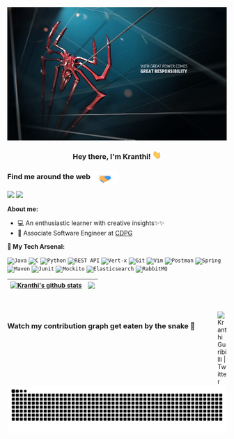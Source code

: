<img style="display: block;-webkit-user-select: none;margin: auto;cursor: zoom-in;background-color: hsl(0, 0%, 90%);transition: background-color 300ms;" src="https://github.com/Kranthi-Guribilli/Kranthi-Guribilli/blob/main/Profile_header.jpg" width="923" height="306">
<h3 align="center">
	Hey there, I'm Kranthi! <img height ="20" src="https://github.com/Kranthi-Guribilli/Kranthi-Guribilli/blob/main/Hi.gif" />

### Find me around the web<img align="center" src="https://github.com/Kranthi-Guribilli/Kranthi-Guribilli/blob/main/Handshake.gif" height="30px" />
<a href="https://twitter.com/Kranthi517"><img src="https://img.shields.io/badge/-@Kranthi517-1DA1F2?style=for-the-badge&logo=x&logoColor=black"/></a>
[<img src="https://img.shields.io/badge/LinkedIn-0077B5?style=for-the-badge&logo=linkedin&logoColor=white">](https://www.linkedin.com/in/kranthi-guribilli-1a8b24206)


**About me:** 
- 💻 An enthusiastic learner with creative insights✨✨<br/>
- 💼 Associate Software Engineer at [CDPG](https://dataforpublicgood.org.in/)

**🚀 My Tech Arsenal:**
  
<code><img height="20" alt="Java" src="https://user-images.githubusercontent.com/25181517/117201156-9a724800-adec-11eb-9a9d-3cd0f67da4bc.png"></code>
<code><img height="20" alt="C" src="https://user-images.githubusercontent.com/25181517/192106070-46255bcf-65e6-4c6b-a296-bf8d0d8fb2a7.png"></code>
<code><img height="20" alt="Python" src="https://user-images.githubusercontent.com/25181517/183423507-c056a6f9-1ba8-4312-a350-19bcbc5a8697.png"></code>
<code><img height="20" alt="REST API" src="https://user-images.githubusercontent.com/25181517/192107858-fe19f043-c502-4009-8c47-476fc89718ad.png"></code>
<code><img height="20" alt="Vert-x" src="https://upload.wikimedia.org/wikipedia/commons/c/c4/Vert.x_Logo.svg"></code>
<code><img height="20" alt="Git" src="https://user-images.githubusercontent.com/25181517/192108372-f71d70ac-7ae6-4c0d-8395-51d8870c2ef0.png"></code>
<code><img height="20" alt="Vim" src="https://user-images.githubusercontent.com/25181517/192108889-232b3431-a585-4b36-a62d-9078bd3641d9.png"></code>
<code><img height="20" alt="Postman" src="https://user-images.githubusercontent.com/25181517/192109061-e138ca71-337c-4019-8d42-4792fdaa7128.png"></code>
<code><img height="20" alt="Spring" src="https://user-images.githubusercontent.com/25181517/117201470-f6d56780-adec-11eb-8f7c-e70e376cfd07.png"></code>
<code><img height="20" alt="Maven" src="https://user-images.githubusercontent.com/25181517/117207242-07d5a700-adf4-11eb-975e-be04e62b984b.png"></code>
<code><img height="20" alt="Junit" src="https://user-images.githubusercontent.com/25181517/117533873-484d4480-afef-11eb-9fad-67c8605e3592.png"></code>
<code><img height="20" alt="Mockito" src="https://user-images.githubusercontent.com/25181517/183892181-ad32b69e-3603-418c-b8e7-99e976c2a784.png"></code>
<code><img height="20" alt="Elasticsearch" src="https://user-images.githubusercontent.com/25181517/183569191-f32cdf03-673f-4ae3-809b-3a8b376bb8a2.png"></code>
<code><img height="20" alt="RabbitMQ" src="https://github.com/marwin1991/profile-technology-icons/assets/136815194/50342602-8025-4030-b492-550f2eaa4073"></code>


| <a href="https://github.com/anuraghazra/github-readme-stats"><img align="center" src="https://github-readme-stats.vercel.app/api?username=kranthi-guribilli&show_icons=true&include_all_commits=true&theme=dark&hide_border=true" alt="Kranthi's github stats" /></a> | <a href="https://github.com/anuraghazra/github-readme-stats"><img align="center" src="https://github-readme-stats.vercel.app/api/top-langs/?username=kranthi-guribilli&layout=compact&theme=dark&hide_border=true" /></a> |
| ------------- | ------------- |

<br />
<br />

<a href="https://twitter.com/Kranthi517">
  <img align="right" alt="Kranthi Guribilli | Twitter" width="21px" src="https://raw.githubusercontent.com/anuraghazra/anuraghazra/master/assets/twitter.svg" />
</a>

### Watch my contribution graph get eaten by the snake 🐍
![snake gif](https://github.com/Kranthi-Guribilli/Kranthi-Guribilli/blob/output/github-contribution-grid-snake.svg)  
